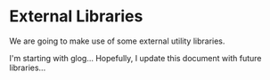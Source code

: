 # External Libraries

We are going to make use of some external utility libraries.

I'm starting with glog... Hopefully, I update this document with future libraries...
